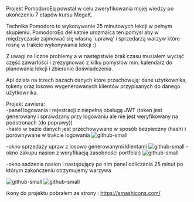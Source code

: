 Projekt PomodoroEq powstał w celu zweryfikowania mojej wiedzy po ukończeniu 7 etapów kursu MegaK.

Technika Pomodoro to wykonywanie 25 minutowych lekcji w pełnym skupieniu.
PomodoroEq delikatnie urozmaica ten pomysł aby w międzyczasie zajmować się własną 'uprawą' i sprzedarzą warzyw które rosną w trakcie wykonywania lekcji :)

Z uwagi na liczne problemy a w następstwie brak czasu musiałem wyciąć część zawartości i zrezygnować z kilku pomysłów min. kalendarz do planowania lekcji i zbieranie doświadczenia.

Api działa na trzech bazach danych które przechowują: dane użytkownika, tokeny oraz losowo wygenerowanych klientów przypisanych do danego użytkownika.

Projekt zawiera: <br/>
-panel logowania i rejestracji z niepełną obsługą JWT (token jest generowany i sprawdzany przy logowaniu ale nie jest weryfikowany na podstronach (do poprawy))
<br/>
-hasło w bazie danych jest przechowywane w sposób bezpieczny (hash) i porównywane w trakcie logowania
![github-small](https://user-images.githubusercontent.com/94186969/231140500-995b5289-b6ad-4d5b-981a-751a83e244c3.PNG)

-okno sprzedaży upraw z losowo generowanymi klientami
![github-small](https://user-images.githubusercontent.com/94186969/231138456-7fadb349-afec-48db-9cd9-96736712b99a.PNG)
-okno zakupu nasion z weryfikacją zasobności portfela:)
![github-small](https://user-images.githubusercontent.com/94186969/231138396-731821ad-a74b-445b-8138-0f142d402eae.PNG)

-okno sadzenia nasion i następujący po nim panel odliczania 25 minut po którym zakończeniu otrzymujemy warzywa

![github-small](https://user-images.githubusercontent.com/94186969/231135380-5a5496ce-01c8-47bf-b122-a1596dddf1ff.PNG)
![github-small](https://user-images.githubusercontent.com/94186969/231141244-cbe2a0fc-4396-45c4-ac51-c7fe6928c8c5.PNG)



ikony do projektu pobrałem ze strony : https://smashicons.com/
<br/>

